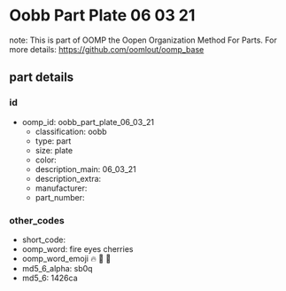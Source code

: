 # Oobb Part Plate 06 03 21  

note: This is part of OOMP the Oopen Organization Method For Parts. For more details: https://github.com/oomlout/oomp_base

##  part details





### id
* oomp_id: oobb_part_plate_06_03_21
  * classification: oobb
  * type: part
  * size: plate
  * color: 
  * description_main: 06_03_21
  * description_extra: 
  * manufacturer: 
  * part_number: 

### other_codes
* short_code: 
* oomp_word: fire eyes cherries
* oomp_word_emoji :fire: :eyes: :cherries:
* md5_6_alpha: sb0q
* md5_6: 1426ca